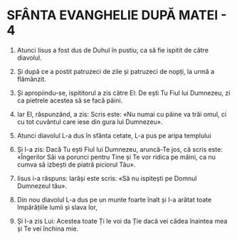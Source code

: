 # SFÂNTA EVANGHELIE DUPĂ MATEI - 4

<!-- CAP. 4 Iisus este ispitit de diavolul. Începutul propovăduirii Lui. El cheamă pe cei dintâi ucenici la apostolat și vindecă tot felul de bolnavi. -->

1. Atunci Iisus a fost dus de Duhul în pustiu, ca să fie ispitit de către diavolul.

2. Și după ce a postit patruzeci de zile și patruzeci de nopți, la urmă a flămânzit.

3. Și apropiindu-se, ispititorul a zis către El: De ești Tu Fiul lui Dumnezeu, zi ca pietrele acestea să se facă pâini.

4. Iar El, răspunzând, a zis: Scris este: «Nu numai cu pâine va trăi omul, ci cu tot cuvântul care iese din gura lui Dumnezeu».

5. Atunci diavolul L-a dus în sfânta cetate, L-a pus pe aripa templului

6. Și I-a zis: Dacă Tu ești Fiul lui Dumnezeu, aruncă-Te jos, că scris este: «Îngerilor Săi va porunci pentru Tine și Te vor ridica pe mâini, ca nu cumva să izbești de piatră piciorul Tău».

7. Iisus i-a răspuns: Iarăși este scris: «Să nu ispitești pe Domnul Dumnezeul tău».

8. Din nou diavolul L-a dus pe un munte foarte înalt și I-a arătat toate împărățiile lumii și slava lor,

9. Și I-a zis Lui: Acestea toate Ți le voi da Ție dacă vei cădea înaintea mea și Te vei închina mie.
